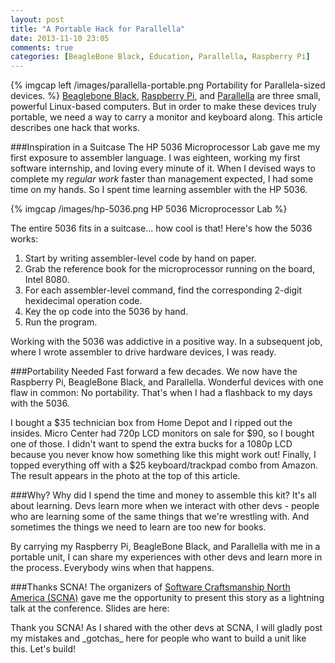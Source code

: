 ```yaml
---
layout: post
title: "A Portable Hack for Parallella"
date: 2013-11-10 23:05
comments: true
categories: [BeagleBone Black, Education, Parallella, Raspberry Pi]
---
```

{% imgcap left /images/parallella-portable.png Portability for Parallela-sized devices. %}
[Beaglebone Black](/blog/2013/05/22/beaglebone-black-running-ruby-on-rails/), [Raspberry Pi](/blog/2012/12/03/ruby-on-raspberry-pi/), and [Parallella](/blog/2013/06/22/preparing-for-parallella-64-cores-installing-go-on-mac-os-x/) are three small, powerful Linux-based computers. But in order to make these devices truly portable, we need a way to carry a monitor and keyboard along. This article describes one hack that works.

###Inspiration in a Suitcase
The HP 5036 Microprocessor Lab gave me my first exposure to assembler language. I was eighteen, working my first software internship, and loving every minute of it. When I devised ways to complete my _regular work_ faster than management expected, I had some time on my hands. So I spent time learning assembler with the HP 5036.
<!--more-->
{% imgcap /images/hp-5036.png HP 5036 Microprocessor Lab %}

The entire 5036 fits in a suitcase... how cool is that! Here's how the 5036 works:

1. Start by writing assembler-level code by hand on paper.
2. Grab the reference book for the microprocessor running on the
   board, Intel 8080.
3. For each assembler-level command, find the corresponding 2-digit
   hexidecimal operation code.
4. Key the op code into the 5036 by hand. 
5. Run the program.

Working with the 5036 was addictive in a positive way. In a subsequent job, where I wrote assembler to drive hardware devices, I was ready.

###Portability Needed
Fast forward a few decades. We now have the Raspberry Pi, BeagleBone Black, and Parallella. Wonderful devices with one flaw in common: No portability. That's when I had a flashback to my days with the 5036.

I bought a $35 technician box from Home Depot and I ripped out the insides. Micro Center had 720p LCD monitors on sale for $90, so I bought one of those. I didn't want to spend the extra bucks for a 1080p LCD because you never know how something like this might work out! Finally, I topped everything off with a $25 keyboard/trackpad combo from Amazon.  The result appears in the photo at the top of this article.

###Why?
Why did I spend the time and money to assemble this kit? It's all about learning. Devs learn more when we interact with other devs - people who are learning some of the same things that we're wrestling with. And sometimes the things we need to learn are too new for books.

By carrying my Raspberry Pi, BeagleBone Black, and Parallella with me in a portable unit, I can share my experiences with other devs and learn more in the process. Everybody wins when that happens.

###Thanks SCNA!
The organizers of [Software Craftsmanship North America (SCNA)](http://scna.softwarecraftsmanship.org/) gave me the opportunity to present this story as a lightning talk at the conference. Slides are here:
<center><script async class="speakerdeck-embed" data-id="b3558fd02cac0131cfc62a9baba32394" data-ratio="1.29456384323641" src="//speakerdeck.com/assets/embed.js"></script></center>
Thank you SCNA! As I shared with the other devs at SCNA, I will gladly post my mistakes and _gotchas_ here for people who want to build a unit like this. Let's build!
